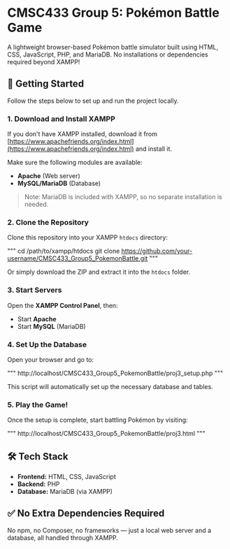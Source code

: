 # CMSC433 Group 5: Pokémon Battle Game

A lightweight browser-based Pokémon battle simulator built using HTML, CSS, JavaScript, PHP, and MariaDB. No installations or dependencies required beyond XAMPP!

## 🚀 Getting Started

Follow the steps below to set up and run the project locally.

### 1. Download and Install XAMPP

If you don't have XAMPP installed, download it from [https://www.apachefriends.org/index.html](https://www.apachefriends.org/index.html) and install it.

Make sure the following modules are available:
- **Apache** (Web server)
- **MySQL/MariaDB** (Database)

> Note: MariaDB is included with XAMPP, so no separate installation is needed.

### 2. Clone the Repository

Clone this repository into your XAMPP `htdocs` directory:

\"\"\"
cd /path/to/xampp/htdocs
git clone https://github.com/your-username/CMSC433_Group5_PokemonBattle.git
\"\"\"

Or simply download the ZIP and extract it into the `htdocs` folder.

### 3. Start Servers

Open the **XAMPP Control Panel**, then:

- Start **Apache**
- Start **MySQL** (MariaDB)

### 4. Set Up the Database

Open your browser and go to:

\"\"\"
http://localhost/CMSC433_Group5_PokemonBattle/proj3_setup.php
\"\"\"

This script will automatically set up the necessary database and tables.

### 5. Play the Game!

Once the setup is complete, start battling Pokémon by visiting:

\"\"\"
http://localhost/CMSC433_Group5_PokemonBattle/proj3.html
\"\"\"

## 🛠️ Tech Stack

- **Frontend:** HTML, CSS, JavaScript  
- **Backend:** PHP  
- **Database:** MariaDB (via XAMPP)

## ✅ No Extra Dependencies Required

No npm, no Composer, no frameworks — just a local web server and a database, all handled through XAMPP.
